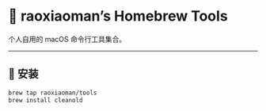 # 🧰 raoxiaoman’s Homebrew Tools

个人自用的 macOS 命令行工具集合。

---

## 🚀 安装

```bash
brew tap raoxiaoman/tools
brew install cleanold
